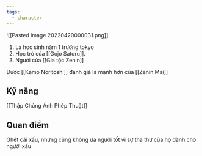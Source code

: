 ```yaml
---
tags:
  - character
---
```


![[Pasted image 20220420000031.png]]

1. Là học sinh năm 1 trường tokyo
2. Học trò của [[Gojo Satoru]].
3. Người của [[Gia tộc Zenin]]

Được [[Kamo Noritoshi]] đánh giá là mạnh hơn của [[Zenin Mai]]

## Kỹ năng

[[Thập Chủng Ánh Phép Thuật]]

## Quan điểm

Ghét cái xấu, nhưng cũng không ưa người tốt vì sự tha thứ của họ dành cho người xấu